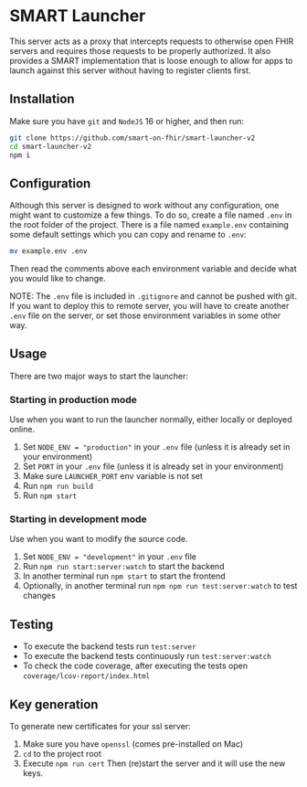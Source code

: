# SMART Launcher
This server acts as a proxy that intercepts requests to otherwise open FHIR
servers and requires those requests to be properly authorized. It also provides
a SMART implementation that is loose enough to allow for apps to launch against
this server without having to register clients first.

## Installation
Make sure you have `git` and `NodeJS` 16 or higher, and then run:
```sh
git clone https://github.com/smart-on-fhir/smart-launcher-v2
cd smart-launcher-v2
npm i
```

## Configuration
Although this server is designed to work without any configuration, one might
want to customize a few things. To do so, create a file named `.env` in the
root folder of the project. There is a file named `example.env` containing some
default settings which you can copy and rename to `.env`:
```sh
mv example.env .env
```
Then read the comments above each environment variable and decide what you would
like to change.

NOTE: The `.env` file is included in `.gitignore` and cannot be pushed with git.
If you want to deploy this to remote server, you will have to create another
`.env` file on the server, or set those environment variables in some other way.

## Usage
There are two major ways to start the launcher:

### Starting in production mode
Use when you want to run the launcher normally, either locally or deployed online.
1. Set `NODE_ENV = "production"` in your `.env` file (unless it is already set in your environment)
2. Set `PORT` in your `.env` file (unless it is already set in your environment)
3. Make sure `LAUNCHER_PORT` env variable is not set
4. Run `npm run build`
5. Run `npm start`

### Starting in development mode
Use when you want to modify the source code.
1. Set `NODE_ENV = "development"` in your `.env` file
2. Run `npm run start:server:watch` to start the backend
3. In another terminal run `npm start` to start the frontend
4. Optionally, in another terminal run `npm npm run test:server:watch` to test changes

## Testing
- To execute the backend tests run `test:server`
- To execute the backend tests continuously run `test:server:watch`
- To check the code coverage, after executing the tests open `coverage/lcov-report/index.html`

## Key generation
To generate new certificates for your ssl server:
1. Make sure you have `openssl` (comes pre-installed on Mac)
2. `cd` to the project root
3. Execute `npm run cert`
Then (re)start the server and it will use the new keys.


<!--
### Using Docker
```
docker run -t -p 9009:80 smartonfhir/smart-launcher:latest
```
-->
<!--
docker build -t smartonfhir/smart-launcher:latest .
docker push smartonfhir/smart-launcher:latest
-->